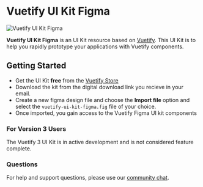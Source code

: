 # Vuetify UI Kit Figma
![Vuetify UI Kit Figma](https://imgix.cosmicjs.com/a82b4040-a5e6-11eb-9598-a34ff049cb1e-Frame-10.png)

**Vuetify UI Kit Figma** is an UI Kit resource based on [Vuetify](https://vuetifyjs.com/en/). This UI Kit is to help you rapidly prototype your applications with Vuetify components.

## Getting Started

* Get the UI Kit **free** from the [Vuetify Store](https://store.vuetifyjs.com/products/vuetify-ui-kit-figma)
* Download the kit from the digital download link you recieve in your email.
* Create a new figma design file and choose the **Import file** option and select the `vuetify-ui-kit-figma.fig` file of your choice.
* Once imported, you gain access to the Vuetify Figma UI kit components

### For Version 3 Users
The Vuetify 3 UI Kit is in active development and is not considered feature complete.

### Questions

For help and support questions, please use our [community chat](https://community.vuetifyjs.com).
